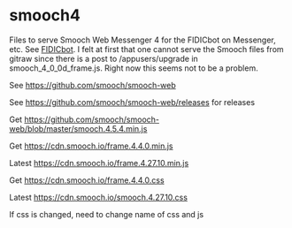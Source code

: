 # smooch4
Files to serve Smooch Web Messenger 4 for the FIDICbot on Messenger, etc. See <a href="http://www.fidic.tips/fidicbot/chatbot.html">FIDICbot</a>.
I felt at first that one cannot serve the Smooch files from gitraw since there is a post to /appusers/upgrade in smooch_4_0_0d_frame.js. Right now this seems not to be a problem.

See https://github.com/smooch/smooch-web

See https://github.com/smooch/smooch-web/releases for releases

Get https://github.com/smooch/smooch-web/blob/master/smooch.4.5.4.min.js

Get https://cdn.smooch.io/frame.4.4.0.min.js

Latest https://cdn.smooch.io/frame.4.27.10.min.js

Get https://cdn.smooch.io/frame.4.4.0.css

Latest https://cdn.smooch.io/smooch.4.27.10.css

If css is changed, need to change name of css and js
